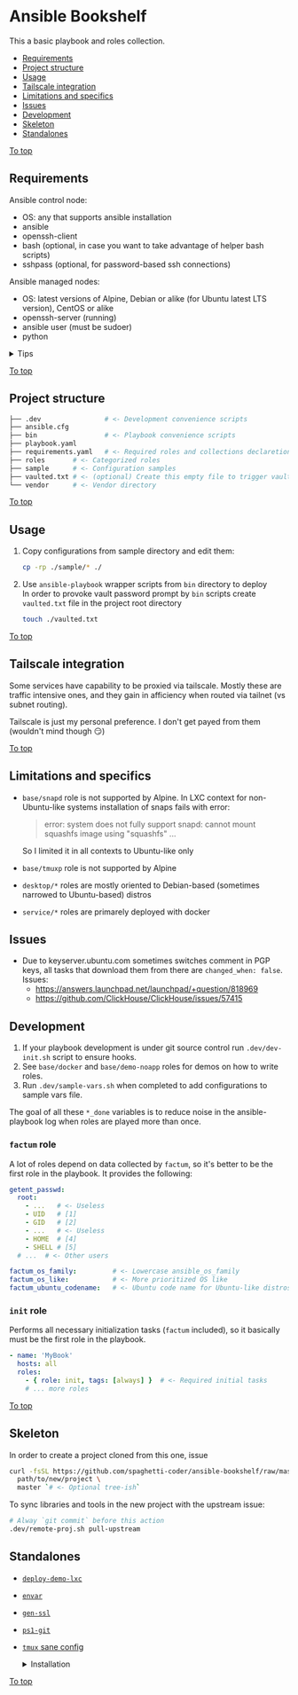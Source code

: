 <a id="top"></a>

# Ansible Bookshelf

This a basic playbook and roles collection.

* [Requirements](#requirements)
* [Project structure](#project-structure)
* [Usage](#usage)
* [Tailscale integration](#tailscale-integration)
* [Limitations and specifics](#limitations-and-specifics)
* [Issues](#issues)
* [Development](#development)
* [Skeleton](#skeleton)
* [Standalones](#standalones)

[To top]

## Requirements

Ansible control node:

* OS: any that supports ansible installation
* ansible
* openssh-client
* bash (optional, in case you want to take advantage of helper bash scripts)
* sshpass (optional, for password-based ssh connections)

Ansible managed nodes:

* OS: latest versions of Alpine, Debian or alike (for Ubuntu latest LTS version), CentOS or alike
* openssh-server (running)
* ansible user (must be sudoer)
* python

<details><summary>Tips</summary>

  **Debian**-like managed node:
  ```sh
  # Performed by root user

  # Install prereqs
  apt-get update
  apt-get install -y openssh-server python3 sudo

  # Ensure ssh server running
  systemctl enable --now sshd

  # Create ansible user, replace USERNAME
  useradd -m USERNAME
  passwd USERNAME

  # Make ansible user sudoer
  usermod -aG sudo USERNAME
  ```

  **Alpine** managed node:
  ```sh
  # Performed by root user

  # Install prereqs
  apk add --update --no-cache openssh-server python3 sudo shadow

  # Ensure ssh server running
  rc-update add sshd
  rc-service sshd start

  # Create ansible user, replace USERNAME
  useradd -m USERNAME
  passwd USERNAME

  # Make ansible user sudoer
  echo '%wheel ALL=(ALL) ALL' > /etc/sudoers.d/wheel
  usermod -aG wheel USERNAME
  ```
</details>

[To top]

## Project structure

```sh
├── .dev                # <- Development convenience scripts
├── ansible.cfg
├── bin                 # <- Playbook convenience scripts
├── playbook.yaml
├── requirements.yaml   # <- Required roles and collections declaretions
├── roles       # <- Categorized roles
├── sample      # <- Configuration samples
├── vaulted.txt # <- (optional) Create this empty file to trigger vault pass prompt
└── vendor      # <- Vendor directory
```

[To top]

## Usage

1.  Copy configurations from sample directory and edit them:

    ~~~sh
    cp -rp ./sample/* ./
    ~~~

2.  Use `ansible-playbook` wrapper scripts from `bin` directory to deploy  
    In order to provoke vault password prompt by `bin` scripts create `vaulted.txt` file in the project root directory
    ```sh
    touch ./vaulted.txt
    ```

[To top]

## Tailscale integration

Some services have capability to be proxied via tailscale. Mostly these are traffic intensive ones, and they gain in afficiency when routed via tailnet (vs subnet routing).

Tailscale is just my personal preference. I don't get payed from them (wouldn't mind though :smirk:)

[To top]

## Limitations and specifics

* `base/snapd` role is not supported by Alpine. In LXC context for non-Ubuntu-like systems installation of snaps fails with error:

  > error: system does not fully support snapd: cannot mount squashfs image using "squashfs" ...

  So I limited it in all contexts to Ubuntu-like only
* `base/tmuxp` role is not supported by Alpine
* `desktop/*` roles are mostly oriented to Debian-based (sometimes narrowed to Ubuntu-based) distros
* `service/*` roles are primarely deployed with docker

## Issues

* Due to keyserver.ubuntu.com sometimes switches comment in PGP keys, all tasks that download them from there are `changed_when: false`.  
  Issues:
  * https://answers.launchpad.net/launchpad/+question/818969
  * https://github.com/ClickHouse/ClickHouse/issues/57415


## Development

1.  If your playbook development is under git source control run `.dev/dev-init.sh` script to ensure hooks.
2.  See `base/docker` and `base/demo-noapp` roles for demos on how to write roles.
3.  Run `.dev/sample-vars.sh` when completed to add configurations to sample vars file.

The goal of all these `*_done` variables is to reduce noise in the ansible-playbook log when roles are played more than once.

### `factum` role

A lot of roles depend on data collected by `factum`, so it's better to be the first role in the playbook. It provides the following:

```yaml
getent_passwd:
  root:
    - ...   # <- Useless
    - UID   # [1]
    - GID   # [2]
    - ...   # <- Useless
    - HOME  # [4]
    - SHELL # [5]
  # ...  # <- Other users

factum_os_family:         # <- Lowercase ansible_os_family
factum_os_like:           # <- More prioritized OS like
factum_ubuntu_codename:   # <- Ubuntu code name for Ubuntu-like distros
```

### `init` role

Performs all necessary initialization tasks (`factum` included), so it basically must be the first role in the playbook.

```yaml
- name: 'MyBook'
  hosts: all
  roles:
    - { role: init, tags: [always] }  # <- Required initial tasks
    # ... more roles
```

[To top]

## Skeleton

In order to create a project cloned from this one, issue

```sh
curl -fsSL https://github.com/spaghetti-coder/ansible-bookshelf/raw/master/.dev/remote-proj.sh | bash -s -- install \
  path/to/new/project \
  master `# <- Optional tree-ish`
```

To sync libraries and tools in the new project with the upstream issue:

```sh
# Alway `git commit` before this action
.dev/remote-proj.sh pull-upstream
```

## Standalones

* [`deploy-demo-lxc`](./knowledgebase/deploy-demo-lxc.sh)
* [`envar`](./roles/base/envar)
* [`gen-ssl`](./knowledgebase/gen-ssl.sh)
* [`ps1-git`](./roles/base/ps1-git)
* [`tmux` sane config](./roles/base/tmux/files/default.conf)
  <details><summary>Installation</summary>

  ```sh
  sudo mkdir -p /etc/tmux
  sudo curl -o /etc/tmux/default.conf CONFI_FILE_URL
  echo 'source-file /etc/tmux/default.conf' >> ~/.tmux.conf
  ```
  </details>

[To top]

[To top]: #top
